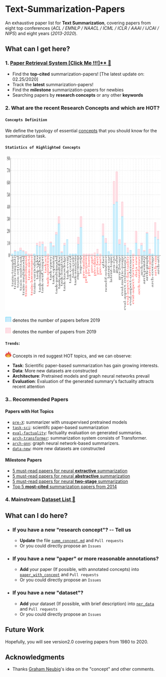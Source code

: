 # Text-Summarization-Papers



An exhaustive paper list for **Text Summarization**,
covering papers from eight top conferences (*ACL / EMNLP / NAACL / ICML / ICLR / AAAI / IJCAI / NIPS*)  and eight years (*2013-2020*).  




## What can I get here?



### 1. [Paper Retrieval System [Click Me !!!]** &#x1F53D;](http://pfliu.com/pl-summarization/summ_paper.html)
* Find the **top-cited** summarization-papers! [The latest update on: 02.25/2020]
* Track the **latest** summarization-papers!
* Find the **milestone** summarization-papers for newbies
* Searching papers by **research concepts** or any other **keywords**








### 2. What are the recent Research Concepts and which are HOT?

#### `Concepts Definition`
We define the typology of essential [concepts](https://github.com/neulab/Text-Summarization-Papers/blob/master/summ_concept.md) that you should know for the summarization task.


#### `Statistics of Highlighted Concepts`
<img src="fig/stat_summ-1.png" alt="Summary" height="500" width="1200">


<img src="fig/blue.png" alt="before 2019" height="20" width="20"> denotes the number of papers before 2019
<br>


<img src="fig/red.png" alt="from 2019" height="20" width="20"> denotes the number of papers from 2019
<br>


#### `Trends`:
<img src="fig/fire.png" alt="HOT" height="20" width="20"> Concepts in red suggest HOT topics, and we can observe:


* **Task**: Scientific paper-based summarization has gain growing interests.
* **Data**: More new datasets are constructed
* **Architecture**: Pretrained models and graph neural networks prevail
* **Evaluation**: Evaluation of the generated summary's factuality attracts recent attention




### 3.. Recommended Papers

#### Papers with Hot Topics
* [`pre-X`](XX): summarizer with unsupervised pretrained models
* [`task-sci`](): scientifc paper-based summarization
* [`eval-factuality`](): factuality evaluation on generated summaries.
* [`arch-transformer`](): summarization system consists of Transformer.
* [`arch-gnn`](): graph neural network-based summarizers. 
* [`data-new`](): more new datasets are constructed



#### Milestone Papers
* [5 must-read papers for neural **extractive** summarization]()
* [5 must-read papers for neural **abstractive** summarization]()
* [5 must-read papers for neural **two-stage** summarization]()
* [Top 5 **most-cited** summarization papers from 2014]()







### 4. Mainstream [Dataset List &#x1F53D;](http://pfliu.com/pl-summarization/summ_data.html)






## What can I do here?
* ### If you have a new "research concept"?  -- Tell us
	* **Update** the file [`summ_concept.md`](https://github.com/neulab/Text-Summarization-Papers/blob/master/summ_concept.md) and `Pull requests`
	* Or you could directly propose an `Issues`


* ### If you have a new "paper" or more reasonable annotations?
	* **Add** your paper (If possible, with annotated concepts) into [`paper_with_concept`](https://github.com/neulab/Text-Summarization-Papers/blob/master/summ_concept.md) and `Pull requests`
	* Or you could directly propose an `Issues`


* ### If you have a new "dataset"?
	* **Add** your dataset (If possible, with brief description) into [`ner_data`](https://github.com/neulab/Text-Summarization-Papers/blob/master/summ_concept.md) and `Pull requests`
	* Or you could directly propose an `Issues`



## Future Work
Hopefully, you will see version2.0 covering papers from 1980 to 2020. 



## Acknowledgments
* Thanks [Graham Neubig](http://www.phontron.com/)'s idea on the "concept" and other comments.
